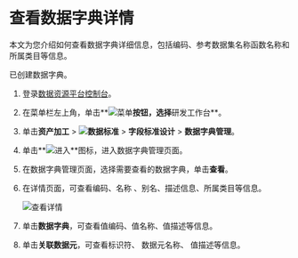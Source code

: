 # 查看数据字典详情

本文为您介绍如何查看数据字典详细信息，包括编码、参考数据集名称函数名称和所属类目等信息。

已创建数据字典。

1.  登录[数据资源平台控制台](https://dataq.console.aliyun.com)。

2.  在菜单栏左上角，单击**![菜单](https://static-aliyun-doc.oss-accelerate.aliyuncs.com/assets/img/zh-CN/6504337061/p188771.png)**按钮，选择**研发工作台**。

3.  单击**资产加工** \> **![数据标准](https://static-aliyun-doc.oss-accelerate.aliyuncs.com/assets/img/zh-CN/6358100161/p208862.png)** \> **字段标准设计** \> **数据字典管理**。

4.  单击**![进入](https://static-aliyun-doc.oss-accelerate.aliyuncs.com/assets/img/zh-CN/6504337061/p188815.png)**图标，进入数据字典管理页面。

5.  在数据字典管理页面，选择需要查看的数据字典，单击**查看**。

6.  在详情页面，可查看编码、名称 、别名、描述信息、所属类目等信息。

    ![查看详情](https://static-aliyun-doc.oss-accelerate.aliyuncs.com/assets/img/zh-CN/2476160161/p212946.png)

7.  单击**数据字典**，可查看值编码、值名称、值描述等信息。

8.  单击**关联数据元**，可查看标识符、 数据元名称、 值描述等信息。


